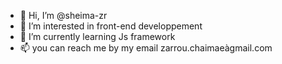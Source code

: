 - 👋 Hi, I’m @sheima-zr
- 👀 I’m interested in front-end developpement 
- 🌱 I’m currently learning Js framework 
- 📫 you can reach me by my email zarrou.chaimaeàgmail.com

<!---
sheima-zr/sheima-zr is a ✨ special ✨ repository because its `README.md` (this file) appears on your GitHub profile.
You can click the Preview link to take a look at your changes.
--->
